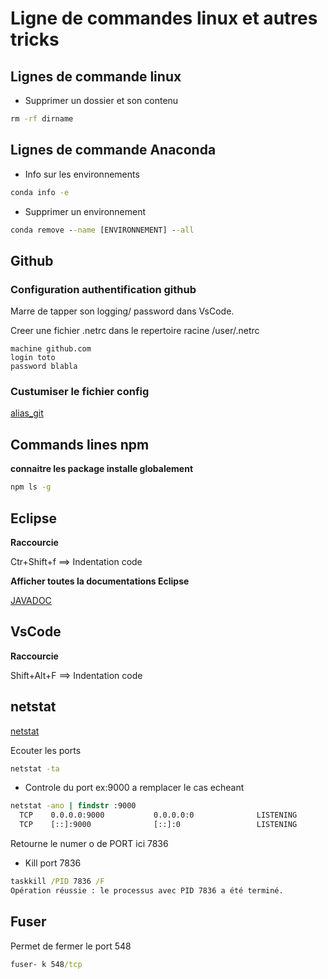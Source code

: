 # Ligne de commandes linux et autres tricks

## Lignes de commande linux

* Supprimer un dossier et son contenu

```cmd
rm -rf dirname
```

## Lignes de commande Anaconda

* Info sur les environnements

```cmd
conda info -e
```

* Supprimer un environnement

```cmd
conda remove --name [ENVIRONNEMENT] --all 

```




## Github

### Configuration authentification github

Marre de tapper son logging/ password dans VsCode.

Creer une fichier .netrc dans le repertoire racine /user/.netrc

```.netrc
machine github.com
login toto
password blabla
```

### Custumiser le fichier config

[alias_git](https://www.atlassian.com/fr/git/tutorials/git-alias)

## Commands lines npm

**connaitre les package installe globalement**

```cmd
npm ls -g
```

## Eclipse

**Raccourcie**

Ctr+Shift+f ==> Indentation code

**Afficher toutes la documentations Eclipse**

[JAVADOC](http://objis.com/tutoriel-java-n4-integration-de-la-javadoc-jse-dans-eclipse/)


## VsCode

**Raccourcie**

Shift+Alt+F ==> Indentation code

## netstat

[netstat](http://www.faqs.org/docs/linux_network/)

Ecouter les ports 

```cmd
netstat -ta
```
* Controle du port ex:9000 a remplacer le cas echeant

```cmd
netstat -ano | findstr :9000
  TCP    0.0.0.0:9000           0.0.0.0:0              LISTENING       7836
  TCP    [::]:9000              [::]:0                 LISTENING       7836
```
Retourne le numer o de PORT ici 7836

* Kill port 7836

```cmd
taskkill /PID 7836 /F
Opération réussie : le processus avec PID 7836 a été terminé.
```
## Fuser

Permet de fermer le port 548

```cmd
fuser- k 548/tcp 
```
